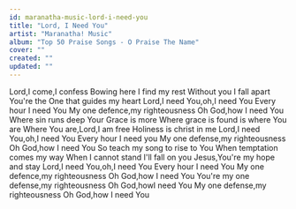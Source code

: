 ```yaml
---
id: maranatha-music-lord-i-need-you
title: "Lord, I Need You"
artist: "Maranatha! Music"
album: "Top 50 Praise Songs - O Praise The Name"
cover: ""
created: ""
updated: ""
---
```


Lord,I come,I confess
Bowing here I find my rest
Without you I fall apart
You're the One that guides my
heart
Lord,I need You,oh,I need You
Every hour I need You
My one defence,my
righteousness
Oh God,how I need You
Where sin runs deep Your Grace
is more
Where grace is found is where
You are
Where You are,Lord,I am free
Holiness is christ in me
Lord,I need You,oh,I need You
Every hour I need you
My one defense,my
righteousness
Oh God,how I need You
So teach my song to rise to You
When temptation comes my way
When I cannot stand I'll fall on
you
Jesus,You're my hope and stay
Lord,I need You,oh,I need You
Every hour I need You
My one defence,my
 righteousness
Oh God,how I need You
You're my one defense,my righteousness
Oh God,howI need You
My one defense,my
righteousness
Oh God,how I need You